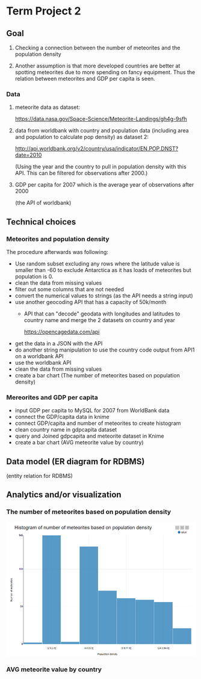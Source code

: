 # Term Project 2


## Goal


1. Checking a connection between the number of meteorites and the population density

2. Another assumption is that more developed countries are better at spotting meteorites due to more spending on fancy equipment. Thus the relation between meteorites and GDP per capita is seen.

### Data


1. meteorite data as dataset:

    https://data.nasa.gov/Space-Science/Meteorite-Landings/gh4g-9sfh


2. data from worldbank with country and population data (including area and population to calculate pop density) as dataset 2: 

    http://api.worldbank.org/v2/country/usa/indicator/EN.POP.DNST?date=2010 

   (Using the year and the country to pull in population density with this API. This can be filtered for observations after 2000.)

3. GDP per capita for 2007 which is the average year of observations after 2000

    (the API of worldbank)


## Technical choices

### Meteorites and population density

The procedure afterwards was following: 
- Use random subset excluding any rows where the latitude value is smaller than -60 to exclude Antarctica as it has loads of meteorites but population is 0. 
- clean the data from missing values
- filter out some columns that are not needed
- convert the numerical values to strings (as the API needs a string input)
- use another geocoding API that has a capacity of 50k/month 
    -  API that can "decode" geodata with longitudes and latitudes to country name and merge the 2 datasets on country and year
    
        https://opencagedata.com/api 
- get the data in a JSON with the API
- do another string manipulation to use the country code output from API1 on a worldbank API
- use the worldbank API
- clean the data from missing values
- create a bar chart (The number of meteorites based on population density)



### Mereorites and GDP per capita 
- input GDP per capita to MySQL for 2007 from WorldBank data
- connect the GDP/capita data in knime
- connect GDP/capita and number of meteorites to create histogram
- clean country name in gdpcapita dataset
- query and Joined gdpcapita and meteorite dataset in Knime
- create a bar chart (AVG meteorite value by country)

## Data model (ER diagram for RDBMS)
(entity relation for RDBMS)
## Analytics and/or visualization

### The number of meteorites based on population density
![Meteorites-Pop](images/image.png)

### AVG meteorite value by country
